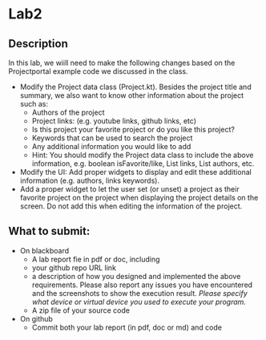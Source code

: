 # Lab2
## Description

In this lab, we wiill need to make the following changes based on the Projectportal example code we discussed in the class.
- Modify the Project data class (Project.kt). Besides the project title and summary, we also want to know other information about the project such as:
  - Authors of the project
  - Project links: (e.g. youtube links, github links, etc)
  - Is this project your favorite project or do you like this project?
  - Keywords that can be used to search the project
  - Any additional information you would like to add
  - Hint: You should modify the Project data class to include the above information, e.g. boolean isFavorite/like, List links, List authors, etc.
- Modify the  UI: Add proper widgets to display and edit these additional information (e.g. authors, links keywords).
- Add a proper widget to let the user set (or unset) a project as their favorite project on the project when displaying the project details on the screen. Do not add this when editing the information of the project.   

## What to submit: 
- On blackboard
  - A lab report fie in pdf or doc, including 
   - your github repo URL link
   - a description of how you designed and implemented the above requirements. Please also report any issues you have encountered and the screenshots to show the execution result. *Please specify what device or virtual device you used to execute your program.*
  - A zip file of your source code
- On github
  - Commit both your lab report (in pdf, doc or md) and code
